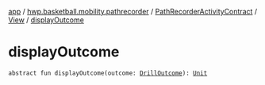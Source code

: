 [app](../../../index.md) / [hwp.basketball.mobility.pathrecorder](../../index.md) / [PathRecorderActivityContract](../index.md) / [View](index.md) / [displayOutcome](.)

# displayOutcome

`abstract fun displayOutcome(outcome: `[`DrillOutcome`](../../../hwp.basketball.mobility.entitiy.drills.outcomes/-drill-outcome/index.md)`): `[`Unit`](https://kotlinlang.org/api/latest/jvm/stdlib/kotlin/-unit/index.html)